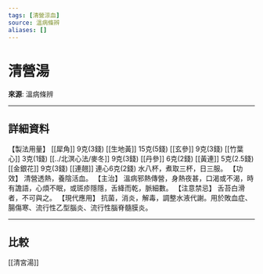 ```yaml
---
tags: [清營涼血]
source: 溫病條辨
aliases: []
---
```


# 清營湯

**來源**: 溫病條辨  

---

## 詳細資料
【製法用量】 [[犀角]] 9克(3錢) [[生地黃]] 15克(5錢) [[玄參]] 9克(3錢) [[竹葉心]] 3克(1錢) [[../北溟心法/麥冬]] 9克(3錢) [[丹參]] 6克(2錢) [[黃連]] 5克(2.5錢) [[金銀花]] 9克(3錢) [[連翹]] 連心6克(2錢)
水八杯，煮取三杯，日三服。
【功效】
清營透熱，養陰活血。
【主治】
溫病邪熱傳營，身熱夜甚，口渴或不渴，時有譫語，心煩不眠，或斑疹隱隱，舌絳而乾，脈細數。
【注意禁忌】
舌苔白滑者，不可與之。
【現代應用】
抗菌，消炎，解毒，調整水液代謝。用於敗血症、腸傷寒、流行性乙型腦炎、流行性腦脊髓膜炎。

---

## 比較
[[清宮湯]]
